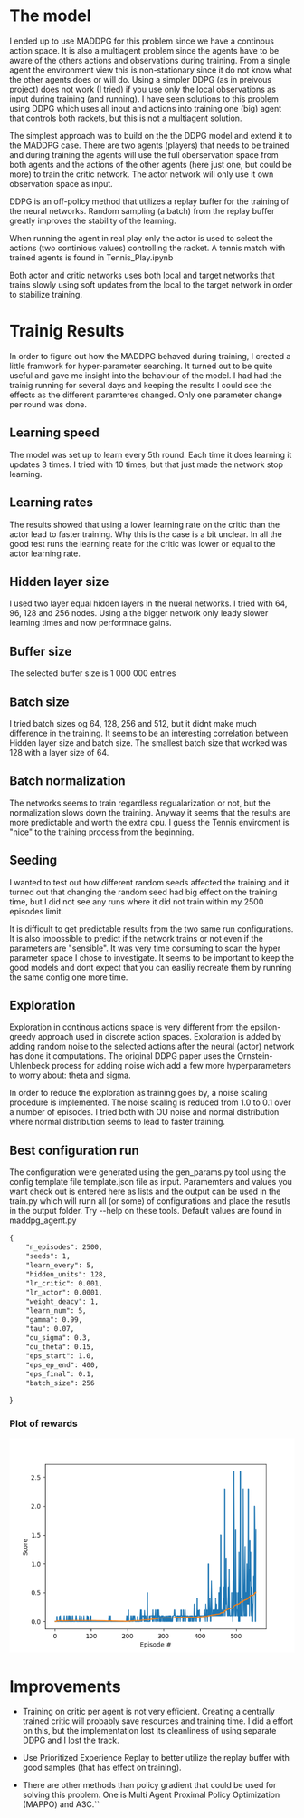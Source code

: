 
# The model

I ended up to use MADDPG for this problem since we have a continous action space.
It is also a multiagent problem since the agents have to be aware of the others actions
and observations during training. From 
a single agent the environment view this is non-stationary since it do not know what the other
agents does or will do. Using a simpler DDPG (as in preivous project) does not work (I tried) if 
you use only the local observations as input during training (and running). I have seen solutions to 
this problem using DDPG which uses all input and actions into training one (big) agent that controls 
both rackets, but this is not a multiagent solution.

The simplest approach was to build on the the DDPG model and
extend it to the MADDPG case. There are two agents (players) that needs to be trained and during
training the agents will use the full oberservation space from both agents and the actions of the other
agents (here just one, but could be more) to train the critic network. The actor network will only 
use it own observation space as input. 

DDPG is an off-policy method that utilizes a replay buffer for the training of the neural networks. Random sampling (a batch) from 
the replay buffer greatly improves the stability of the learning.

When running the agent in real play only the actor is used to select the 
actions (two continious values) controlling the racket. A tennis match with trained agents is found in Tennis_Play.ipynb

Both actor and critic networks uses both local and target networks that trains slowly using soft updates 
from the local to the target network in order to stabilize training.


# Trainig Results

In order to figure out how the MADDPG behaved during training, I created a little framwork for hyper-parameter searching.
It turned out to be quite useful and gave me insight into the behaviour of the model. I had 
had the trainig running for several days and keeping the results I could see the effects as the different paramteres changed.
Only one parameter change per round was done.

## Learning speed

The model was set up to learn every 5th round. Each time it does learning it updates 3 times. I tried with 10 times, but that 
just made the network stop learning. 

## Learning rates

The results showed that using a lower learning rate on the critic than the actor lead to faster
training. Why this is the case is a bit unclear. In all the good test runs the learning reate 
for the critic was lower or equal to the actor learning rate.

## Hidden layer size

I used two layer equal hidden layers in the nueral networks. I tried with 64, 96, 128 and 256 nodes. Using a
the bigger network only leady slower learning times and now performnace gains.

## Buffer size

The selected buffer size is 1 000 000 entries

## Batch size

I tried batch sizes og 64, 128, 256 and 512, but it didnt make much difference in the training.
It seems to be an interesting correlation between Hidden layer size and batch size. The smallest batch size that worked was 128 
with a layer size of 64. 

## Batch normalization

The networks seems to train regardless regualarization or not, but the normalization slows down the training. 
Anyway it seems that the results are more predictable and worth the extra cpu. I guess the Tennis enviroment is "nice" to 
the training process from the beginning. 

## Seeding

I wanted to test out how different random seeds affected the training and it turned out that changing the 
random seed had big effect on the training time, but I did not see any runs where it did not train within my 2500 episodes
limit. 

It is difficult to get predictable results from the two same run configurations. It is also 
impossible to predict if the network trains or not even if the parameters are "sensible". It was
very time consuming to scan the hyper parameter space I chose to investigate. It seems to be important to keep the good models
and dont expect that you can easiliy recreate them by running the same config one more time.

## Exploration

Exploration in continous actions space is very different from the epsilon-greedy approach used in discrete action 
spaces. Exploration is added by adding  random noise to the selected actions after the neural (actor) network has done 
it computations. The original DDPG paper uses the Ornstein-Uhlenbeck process for adding noise wich add a few more 
hyperparameters to worry about: theta and sigma.

In order to reduce the exploration as training goes by, a noise scaling procedure is implemented. The noise scaling
is reduced from  1.0 to 0.1 over a number of episodes.
I tried both with OU noise and normal distribution where normal distribution seems to lead to faster training.

## Best configuration run

The configuration were generated using the gen_params.py tool using the config template file template.json file as input.
Paramemters and values you want check out is entered here as lists and the output can be used in the train.py which will runn
all (or some) of configurations and place the resutls in the output folder. Try --help on these tools. Default values 
are found in maddpg_agent.py

    {
        "n_episodes": 2500,
        "seeds": 1,
        "learn_every": 5,
        "hidden_units": 128,
        "lr_critic": 0.001,
        "lr_actor": 0.0001,
        "weight_deacy": 1,
        "learn_num": 5,
        "gamma": 0.99,
        "tau": 0.07,
        "ou_sigma": 0.3,
        "ou_theta": 0.15,
        "eps_start": 1.0,
        "eps_ep_end": 400,
        "eps_final": 0.1,
        "batch_size": 256
  }
### Plot of rewards

![Alt text](results/plot_3.png?raw=true "Training results best configuration")

# Improvements

 * Training on critic per agent is not very efficient. Creating a centrally trained critic will probably
save resources and training time. I did a effort on this, but the implementation lost its cleanliness of using separate 
DDPG and I lost the track.

 * Use Prioritized Experience Replay to better utilize the replay buffer with good samples (that has effect on training).

 * There are other methods than policy gradient that could be used for solving this problem. One is Multi Agent Proximal 
Policy Optimization (MAPPO) and A3C.``